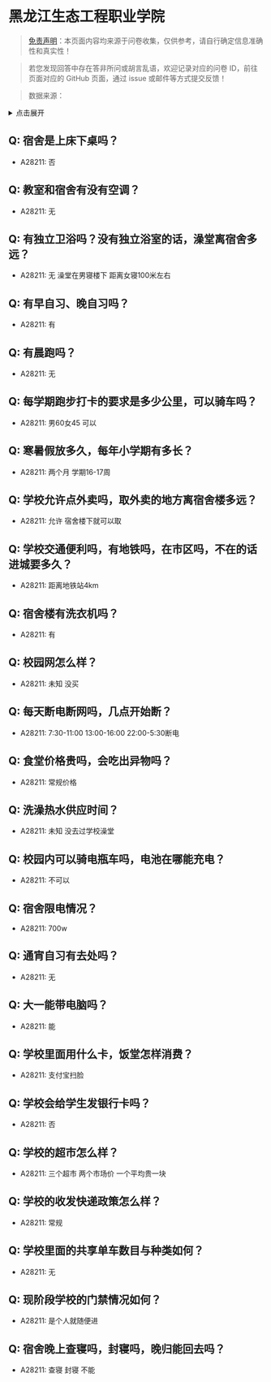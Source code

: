 # 黑龙江生态工程职业学院

> [免责声明](https://colleges.chat/#_3)：本页面内容均来源于问卷收集，仅供参考，请自行确定信息准确性和真实性！

> 若您发现回答中存在答非所问或胡言乱语，欢迎记录对应的问卷 ID，前往页面对应的 GitHub 页面，通过 issue 或邮件等方式提交反馈！

> 数据来源：

<details><summary>点击展开</summary>
<ul>
<li>A28211: 匿名 (2025 年 05 月)</li>
</ul>
</details>

## Q: 宿舍是上床下桌吗？

- A28211: 否

## Q: 教室和宿舍有没有空调？

- A28211: 无

## Q: 有独立卫浴吗？没有独立浴室的话，澡堂离宿舍多远？

- A28211: 无 澡堂在男寝楼下 距离女寝100米左右

## Q: 有早自习、晚自习吗？

- A28211: 有

## Q: 有晨跑吗？

- A28211: 无

## Q: 每学期跑步打卡的要求是多少公里，可以骑车吗？

- A28211: 男60女45 可以

## Q: 寒暑假放多久，每年小学期有多长？

- A28211: 两个月 学期16-17周

## Q: 学校允许点外卖吗，取外卖的地方离宿舍楼多远？

- A28211: 允许 宿舍楼下就可以取

## Q: 学校交通便利吗，有地铁吗，在市区吗，不在的话进城要多久？

- A28211: 距离地铁站4km

## Q: 宿舍楼有洗衣机吗？

- A28211: 有

## Q: 校园网怎么样？

- A28211: 未知 没买

## Q: 每天断电断网吗，几点开始断？

- A28211: 7:30-11:00 13:00-16:00 22:00-5:30断电

## Q: 食堂价格贵吗，会吃出异物吗？

- A28211: 常规价格

## Q: 洗澡热水供应时间？

- A28211: 未知 没去过学校澡堂

## Q: 校园内可以骑电瓶车吗，电池在哪能充电？

- A28211: 不可以

## Q: 宿舍限电情况？

- A28211: 700w

## Q: 通宵自习有去处吗？

- A28211: 无

## Q: 大一能带电脑吗？

- A28211: 能

## Q: 学校里面用什么卡，饭堂怎样消费？

- A28211: 支付宝扫脸

## Q: 学校会给学生发银行卡吗？

- A28211: 否

## Q: 学校的超市怎么样？

- A28211: 三个超市 两个市场价 一个平均贵一块

## Q: 学校的收发快递政策怎么样？

- A28211: 常规

## Q: 学校里面的共享单车数目与种类如何？

- A28211: 无

## Q: 现阶段学校的门禁情况如何？

- A28211: 是个人就随便进

## Q: 宿舍晚上查寝吗，封寝吗，晚归能回去吗？

- A28211: 查寝 封寝 不能

